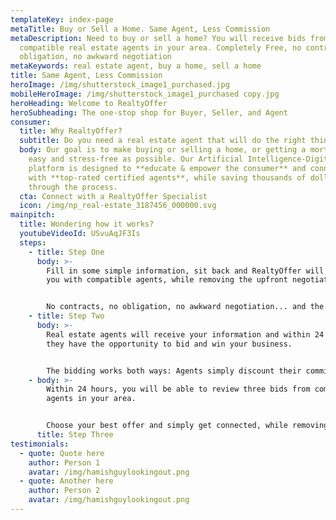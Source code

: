 ```yaml
---
templateKey: index-page
metaTitle: Buy or Sell a Home. Same Agent, Less Commission
metaDescription: Need to buy or sell a home? You will receive bids from
  compatible real estate agents in your area. Completely Free, no contracts, no
  obligation, no awkward negotiation
metaKeywords: real estate agent, buy a home, sell a home
title: Same Agent, Less Commission
heroImage: /img/shutterstock_image1_purchased.jpg
mobileHeroImage: /img/shutterstock_image1_purchased copy.jpg
heroHeading: Welcome to RealtyOffer
heroSubheading: The one-stop shop for Buyer, Seller, and Agent
consumer:
  title: Why RealtyOffer?
  subtitle: Do you need a real estate agent that will do the right thing for you?
  body: Our goal is to make buying or selling a home, or getting a mortgage, as
    easy and stress-free as possible. Our Artificial Intelligence-Digitized
    platform is designed to **educate & empower the consumer** and connect you
    with **top-rated certified agents**, while saving thousands of dollars
    through the process.
  cta: Connect with a RealtyOffer Specialist
  icon: /img/np_real-estate_3187456_000000.svg
mainpitch:
  title: Wondering how it works?
  youtubeVideoId: USvuAqJF3Is
  steps:
    - title: Step One
      body: >-
        Fill in some simple information, sit back and RealtyOffer will connect
        you with compatible agents, while removing the upfront negotiation.


        No contracts, no obligation, no awkward negotiation... and the best part about it, RealtyOffer is completely FREE!
    - title: Step Two
      body: >-
        Real estate agents will receive your information and within 24 hours,
        they have the opportunity to bid and win your business.


        The bidding works both ways: Agents simply discount their commission in order to sell your home or offer part of their commission towards your closing costs and pre-paid items for you to purchase a home - this means less money to the closing table!
    - body: >-
        Within 24 hours, you will be able to review three bids from compatible
        agents in your area.


        Choose your best offer and simply get connected, while removing the upfront awkward negotiation.
      title: Step Three
testimonials:
  - quote: Quote here
    author: Person 1
    avatar: /img/hamishguylookingout.png
  - quote: Another here
    author: Person 2
    avatar: /img/hamishguylookingout.png
---
```

